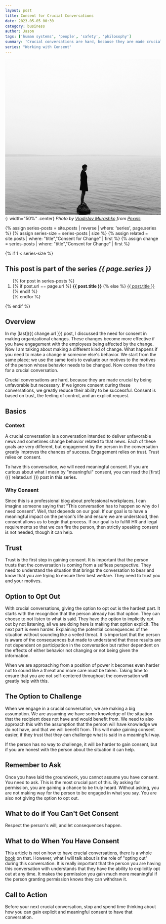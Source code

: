 ```yaml
---
layout: post
title: Consent for Crucial Conversations
date: 2023-05-05 00:30
category: business
author: Jason
tags: ['human systems', 'people', 'safety', 'philosophy']
summary: 'Crucial conversations are hard, because they are made crucial by being unfavorable but necessary. If we ignore consent during these conversations, we greatly reduce their ability to be successful. Consent is based on trust, the feeling of control, and an explicit request.'
series: "Working with Consent"
---
```


![Person standing alone on rock in middle of water](/assets/img/posts/2023/05/pexels-vladislav-murashko-5990737.jpg){: width="50%" .center}
_Photo by [Vladislav Murashko](https://www.pexels.com/photo/man-in-black-jacket-standing-on-the-seashore-5990737) from [Pexels](https://www.pexels.com)_

{% assign series-posts = site.posts | reverse | where: 'series', page.series %}
{% assign series-size = series-posts | size %}
{% assign related = site.posts | where: "title","Consent for Change" | first %}
{% assign change = series-posts | where: "title","Consent for Change" | first %}


{% if 1 < series-size %}
<aside class="series">
  <h2>This post is part of the series <em>{{ page.series }}</em></h2>
  <ol>
    {% for post in series-posts %}
    <li>
      {% if post.url == page.url %}
      <strong>{{ post.title }}</strong>
      {% else %}
      <a href="{{ site.baseurl }}{{ post.url }}">{{ post.title }}</a>
      {% endif %}
    </li>
    {% endfor %}
  </ol>
</aside>
{% endif %}

## Overview

In my [last]({{ change.url }}) post, I discussed the need for consent in making organizational changes. These changes become more effective if you have engagement with the employees being affected by the change. Now I am talking about making a different kind of change. What happens if you need to make a change in someone else's behavior. We start from the same place; we use the same tools to evaluate our motives to the motives of the person whose behavior needs to be changed. Now comes the time for a crucial conversation.

Crucial conversations are hard, because they are made crucial by being unfavorable but necessary. If we ignore consent during these conversations, we greatly reduce their ability to be successful. Consent is based on trust, the feeling of control, and an explicit request.

## Basics

### Context

A crucial conversation is a conversation intended to deliver unfavorable news and sometimes change behavior related to that news. Each of these goals are very different, but engagement by the person in the conversation greatly improves the chances of success. Engagement relies on trust. Trust relies on consent.

To have this conversation, we will need meaningful consent. If you are curious about what I mean by "meaningful" consent, you can read the [first]({{ related.url }}) post in this series.

### Why Consent

Since this is a professional blog about professional workplaces, I can imagine someone saying that "This conversation has to happen so why do I need consent". Well, that depends on our goal. If our goal is to have a meaningful impact on the person's life and ensure we are understood, then consent allows us to begin that process. If our goal is to fulfill HR and legal requirements so that we can fire the person, then strictly speaking consent is not needed, though it can help.

## Trust

Trust is the first step in gaining consent. It is important that the person trusts that the conversation is coming from a selfless perspective. They need to understand the situation that brings the conversation to bear and know that you are trying to ensure their best welfare. They need to trust you and your motives.

## Option to Opt Out

With crucial conversations, giving the option to opt out is the hardest part. It starts with the recognition that the person already has that option. They can choose to not listen to what is said. They have the option to implicitly opt out by not listening, all we are doing here is making that option explicit. The next part is even harder. Explaining the potential consequences of the situation without sounding like a veiled threat. It is important that the person is aware of the consequences but made to understand that those results are not dependent on participation in the conversation but rather dependent on the effects of either behavior not changing or not being given the information.

When we are approaching from a position of power it becomes even harder not to sound like a threat and more care must be taken. Taking time to ensure that you are not self-centered throughout the conversation will greatly help with this.

## The Option to Challenge

When we engage in a crucial conversation, we are making a big assumption. We are assuming we have some knowledge of the situation that the recipient does not have and would benefit from. We need to also approach this with the assumption that the person will have knowledge we do not have, and that we will benefit from. This will make gaining consent easier, if they trust that they can challenge what is said in a meaningful way.

If the person has no way to challenge, it will be harder to gain consent, but if you are honest with the person about the situation it can help.

## Remember to Ask

Once you have laid the groundwork, you cannot assume you have consent. You need to ask. This is the most crucial part of this. By asking for permission, you are gaining a chance to be truly heard. Without asking, you are not making way for the person to be engaged in what you say. You are also not giving the option to opt out.

## What to do if You Can't Get Consent

Respect the person's will, and let consequences happen.

## What to do When You Have Consent

This article is not on how to have crucial conversations, there is a whole [book](https://a.co/d/3vxCNlF) on that. However, what I will talk about is the role of "opting out" during this conversation. It is really important that the person you are having this conversation with understands that they have the ability to explicitly opt out at any time. It makes the permission you gain much more meaningful if the person granting permission knows they can withdraw it.

## Call to Action

Before your next crucial conversation, stop and spend time thinking about how you can gain explicit and meaningful consent to have that conversation.